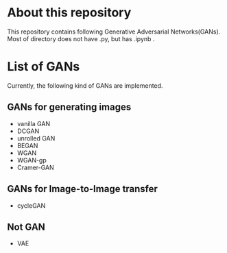 # About this repository

This repository contains following Generative Adversarial Networks(GANs).
Most of directory does not have .py, but has .ipynb .

# List of GANs

Currently, the following kind of GANs are implemented.

## GANs for generating images

* vanilla GAN
* DCGAN
* unrolled GAN
* BEGAN
* WGAN
* WGAN-gp
* Cramer-GAN

## GANs for Image-to-Image transfer

* cycleGAN

## Not GAN

* VAE
